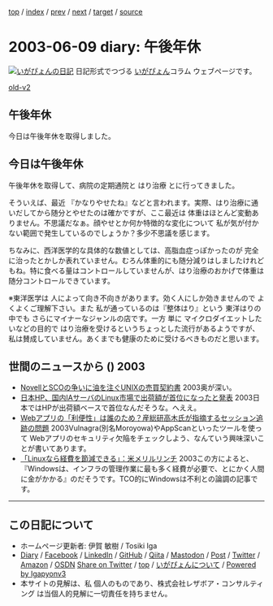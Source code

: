 [top](../index.html) 
 / [index](index.html) 
 / [prev](ig030608.html) 
 / [next](ig030610.html) 
 / [target](https://www.igapyon.jp/igapyon/diary/2003/ig030609.html) 
 / [source](https://github.com/igapyon/diary/blob/master/2003/ig030609.src.md) 

2003-06-09 diary: 午後年休
=====================================================================================================
[![いがぴょんの日記](https://www.igapyon.jp/igapyon/diary/images/iga202308_64.jpg "いがぴょん")](https://www.igapyon.jp/igapyon/diary/memo/memoigapyon.html) 日記形式でつづる [いがぴょん](https://www.igapyon.jp/igapyon/diary/memo/memoigapyon.html)コラム ウェブページです。

[old-v2](ig030609-orig.html)

## 午後年休

今日は午後年休を取得しました。


## 今日は午後年休

午後年休を取得して、病院の定期通院と はり治療 とに行ってきました。

そういえば、最近 『かなりやせたね』などと言われます。実際、はり治療に通いだしてから随分とやせたのは確かですが、ここ最近は 体重はほとんど変動ありません。不思議だなぁ。顔やせとか何か特徴的な変化について 私が気が付かない範囲で発生しているのでしょうか？多少不思議を感じます。

ちなみに、西洋医学的な具体的な数値としては、高脂血症っぽかったのが 完全に治ったとかしか表れていません。むろん体重的にも随分減りはしましたけれどもね。特に食べる量はコントロールしていませんが、はり治療のおかげで体重は随分コントロールできています。

※東洋医学は 人によって向き不向きがあります。効く人にしか効きませんので よくよくご理解下さい。また 私が通っているのは『整体はり』という 東洋はりの中でも さらにマイナーなジャンルの店です。一方 単に マイクロダイエットしたいなどの目的で はり治療を受けるというちょっとした流行があるようですが、私は賛成していません。あくまでも健康のために受けるべきものだと思います。

## 世間のニュースから () 2003

* [NovellとSCOの争いに油を注ぐUNIXの売買契約書](http://www.zdnet.co.jp/enterprise/0306/08/epn01.html)  2003奥が深い。
* [日本HP、国内IAサーバのLinux市場で出荷額が首位になったと発表](http://japan.cnet.com/news/ent/story/0,2000047623,20055109,00.htm)  2003日本ではHPが出荷額ベースで首位なんだそうな。へええ。
* [Webアプリの「利便性」は誰のため？産総研高木氏が指摘するセッション追跡の問題](http://www.zdnet.co.jp/enterprise/0306/05/epn01.html)  2003Vulnagra(別名Moroyowa)やAppScanといったツールを使って Webアプリのセキュリティ欠陥をチェックしよう、なんていう興味深いことが書いてあります。
* [「Linuxなら経費を節減できる」：米メリルリンチ](http://japan.cnet.com/svc/rss?id=1261.47623.55106)  2003この方によると、『Windowsは、インフラの管理作業に最も多く経費が必要で、とにかく人間に金がかかる』のだそうです。TCO的にWindowsは不利との論調の記事です。


----------------------------------------------------------------------------------------------------

## この日記について

* ホームページ更新者: 伊賀 敏樹 / Tosiki Iga
* [Diary](https://www.igapyon.jp/igapyon/diary/) / [Facebook](https://www.facebook.com/igapyon) / [LinkedIn](https://www.linkedin.com/in/toshikiiga) / [GitHub](https://github.com/igapyon) / [Qiita](https://qiita.com/igapyon) / [Mastodon](https://social.vivaldi.net/@igapyon) / [Post](https://post.news/igapyon) / [Twitter](https://twitter.com/ToshikiIga) / [Amazon](https://www.amazon.co.jp/%E4%BC%8A%E8%B3%80-%E6%95%8F%E6%A8%B9/e/B004LTQWCQ) / [OSDN](https://ja.osdn.net/users/iga/)
[Share on Twitter](https://twitter.com/intent/tweet?hashtags=igapyon%2Cdiary%2C%E3%81%84%E3%81%8C%E3%81%B4%E3%82%87%E3%82%93&text=%E5%8D%88%E5%BE%8C%E5%B9%B4%E4%BC%91&url=https%3A%2F%2Fwww.igapyon.jp%2Figapyon%2Fdiary%2F2003%2Fig030609.html) / [top](../index.html) / [いがぴょんについて](https://www.igapyon.jp/igapyon/diary/memo/memoigapyon.html) / [Powered by Igapyonv3](https://github.com/igapyon/igapyonv3)
* 本サイトの見解は、私 個人のものであり、株式会社レザボア・コンサルティング は当個人的見解に一切責任を持ちません。 
